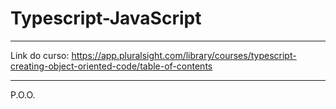 # Typescript-JavaScript
________________________________
Link do curso:
https://app.pluralsight.com/library/courses/typescript-creating-object-oriented-code/table-of-contents
________________________________
P.O.O.
